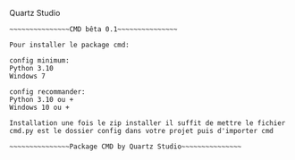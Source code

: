 Quartz Studio
~~~~~~~~~~~~~~
~~~~~~~~~~~~~~~CMD bêta 0.1~~~~~~~~~~~~~~~

Pour installer le package cmd:

config minimum:
Python 3.10
Windows 7

config recommander:
Python 3.10 ou +
Windows 10 ou +

Installation une fois le zip installer il suffit de mettre le fichier cmd.py est le dossier config dans votre projet puis d'importer cmd

~~~~~~~~~~~~~~~Package CMD by Quartz Studio~~~~~~~~~~~~~~~
